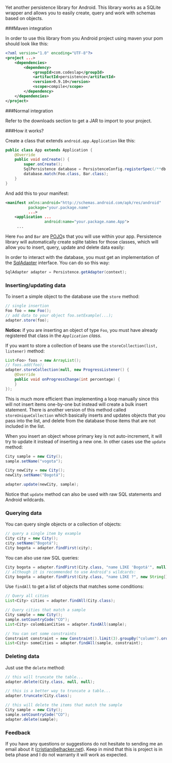 Yet another persistence library for Android. This library works as a SQLite wrapper and allows you to easily create,
query and work with schemas based on objects.

###Maven integration

In order to use this library from you Android project using maven your pom should look like this:

```xml
<?xml version="1.0" encoding="UTF-8"?>
<project ...>
    <dependencies>
        <dependency>
            <groupId>com.codeslap</groupId>
            <artifactId>persistence</artifactId>
            <version>0.9.10</version>
            <scope>compile</scope>
        </dependency>
    </dependencies>
</project>
```

###Normal integration

Refer to the downloads section to get a JAR to import to your project.

###How it works?

Create a class that extends `android.app.Application` like this:

```java
public class App extends Application {
    @Override
    public void onCreate() {
        super.onCreate();
        SqlPersistence database = PersistenceConfig.registerSpec(/**db version**/1);
        database.match(Foo.class, Bar.class);
    }
}
```

And add this to your manifest:

```xml
<manifest xmlns:android="http://schemas.android.com/apk/res/android"
          package="your.package.name"
          ...>
    <application ...
                 android:name="your.package.name.App">
     ...
```

Here `Foo` and `Bar` are [POJO][1]s that you will use within your app. Persistence library will automatically create
sqlite tables for those classes, which will allow you to insert, query, update and delete data easily:

In order to interact with the database, you must get an implementation of the [SqlAdapter][2] interface. You can do
so this way:

```java
SqlAdapter adapter = Persistence.getAdapter(context);
```

### Inserting/updating data

To insert a simple object to the database use the `store` method:

```java
// single insertion
Foo foo = new Foo();
// add data to your object foo.setExample(...);
adapter.store(foo);
```

 **Notice:** if you are inserting an object of type `Foo`, you must have already registered that class in the
 *`Application` class*.

If you want to store a collection of beans use the `storeCollection(list, listener)` method:

```java
List<Foo> foos = new ArrayList();
// foos.add(foo);
adapter.storeCollection(null, new ProgressListener() {
    @Override
    public void onProgressChange(int percentage) {
    }
});
```

This is much more efficient than implementing a loop manually since this will not insert items one-by-one but instead
will create a bulk insert statement. There is another version of this method called `storeUniqueCollection` which
basically inserts and updates objects that you pass into the list, and delete from the database those items that are not
included in the list.

When you insert an object whose primary key is not auto-increment, it will try to update it instead of inserting a new
one. In other cases use the `update` method:

```java
City sample = new City();
sample.setName("vogota");

City newCity = new City();
newCity.setName("Bogotá");

adapter.update(newCity, sample);
```

Notice that `update` method can also be used with raw SQL statements and Android wildcards.

### Querying data

You can query single objects or a collection of objects:

```java
// query a single item by example
City city = new City();
city.setName("Bogotá");
City bogota = adapter.findFirst(city);
```

You can also use raw SQL queries:

```java
City bogota = adapter.findFirst(City.class, "name LIKE 'Bogotá'", null);
// although it is recommended to use Android's wildcards:
City bogota = adapter.findFirst(City.class, "name LIKE ?", new String[]{"Bogotá"});
```

Use `findAll` to get a list of objects that matches some conditions:

```java
// Query all cities
List<City> cities = adapter.findAll(City.class);

// Query cities that match a sample
City sample = new City();
sample.setCountryCode("CO");
List<City> colombianCities = adapter.findAll(sample);

// You can set some constraints
Constraint constraint = new Constraint().limit(3).groupBy("column").orderBy("name");
List<City> someCities = adapter.findAll(sample, constraint);
```

### Deleting data

Just use the `delete` method:

```java
// this will truncate the table...
adapter.delete(City.class, null, null);

// this is a better way to truncate a table...
adapter.truncate(City.class);

// this will delete the items that match the sample
City sample = new City();
sample.setCountryCode("CO");
adapter.delete(sample);
```

### Feedback

If you have any questions or suggestions do not hesitate to sending me an email about it (cristian@elhacker.net).
Keep in mind that this is project is in beta phase and I do not warranty it will work as expected.

  [1]: http://en.wikipedia.org/wiki/Plain_Old_Java_Object
  [2]: https://github.com/casidiablo/persistence/blob/master/src/main/java/com/codeslap/persistence/SqlAdapter.java